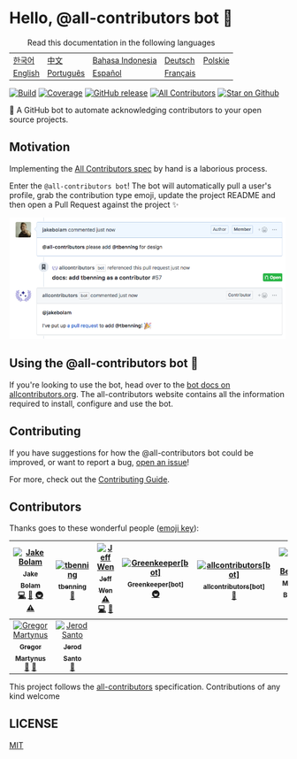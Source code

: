 # Hello, @all-contributors bot 🤖

<table>
    <caption>Read this documentation in the following languages</caption>
    <tbody>
        <tr>
            <td><a href="https://allcontributors.org/docs/ko/bot/overview">한국어</a></td>
            <td><a href="https://allcontributors.org/docs/zh-CN/bot/overview">中文</a></td>
            <td><a href="https://allcontributors.org/docs/id/bot/overview">Bahasa Indonesia</a></td>
            <td><a href="https://allcontributors.org/docs/de/bot/overview">Deutsch</a></td>
            <td><a href="https://allcontributors.org/docs/pl/bot/overview">Polskie</a></td>
        </tr>
        <tr>
            <td><a href="https://allcontributors.org/docs/en/bot/overview">English</a></td>
            <td><a href="https://allcontributors.org/docs/pt-BR/bot/overview">Português</a></td>
            <td><a href="https://allcontributors.org/docs/es-ES/bot/overview">Español</a></td>
            <td><a href="https://allcontributors.org/docs/fr/bot/overview">Français</a></td>
        </tr>
    </tbody>
</table>

[![Build](https://img.shields.io/circleci/project/github/all-contributors/all-contributors-bot/master.svg)](https://circleci.com/gh/all-contributors/workflows/all-contributors-bot/tree/master)
[![Coverage](https://img.shields.io/codecov/c/github/all-contributors/all-contributors-bot.svg)](https://codecov.io/github/all-contributors/all-contributors-bot)
[![GitHub release](https://img.shields.io/github/release/all-contributors/all-contributors-bot.svg)](https://github.com/all-contributors/all-contributors-bot/releases)
[![All Contributors](https://img.shields.io/badge/all_contributors-9-orange.svg?style=flat-square)](#contributors)
[![Star on Github](https://img.shields.io/github/stars/all-contributors/all-contributors-bot.svg?style=social)](https://github.com/all-contributors/all-contributors-bot/stargazers)

🤖 A GitHub bot to automate acknowledging contributors to your open source projects.

## Motivation
Implementing the [All Contributors spec](https://github.com/all-contributors/all-contributors) by hand is a laborious process.

Enter the `@all-contributors bot`! The bot will automatically pull a user's profile, grab the contribution type emoji, update the project README and then open a Pull Request against the project :sparkles:

<a href="https://allcontributors.org/docs/en/bot/usage">
    <img alt="Example usage screenshot" src="https://raw.githubusercontent.com/all-contributors/all-contributors/master/docs/assets/bot-usage.png" width="500px">
</a>

## Using the @all-contributors bot 🤖
If you're looking to use the bot, head over to the [bot docs on allcontributors.org](https://allcontributors.org/docs/en/bot/overview). The all-contributors website contains all the information required to install, configure and use the bot.

## Contributing
If you have suggestions for how the @all-contributors bot could be improved, or want to report a bug, [open an issue](https://github.com/all-contributors/all-contributors-bot/issues)!

For more, check out the [Contributing Guide](CONTRIBUTING.md).

## Contributors

Thanks goes to these wonderful people ([emoji key](https://github.com/all-contributors/all-contributors#emoji-key)):

<!-- ALL-CONTRIBUTORS-LIST:START - Do not remove or modify this section -->
<!-- prettier-ignore -->
| [<img src="https://avatars2.githubusercontent.com/u/3534236?v=4" width="100px;" alt="Jake Bolam"/><br /><sub><b>Jake Bolam</b></sub>](https://jakebolam.com)<br />[💻](https://github.com/all-contribtuors/bot/commits?author=jakebolam "Code") [🤔](#ideas-jakebolam "Ideas, Planning, & Feedback") [🚇](#infra-jakebolam "Infrastructure (Hosting, Build-Tools, etc)") [⚠️](https://github.com/all-contribtuors/bot/commits?author=jakebolam "Tests") | [<img src="https://avatars2.githubusercontent.com/u/7265547?v=4" width="100px;" alt="tbenning"/><br /><sub><b>tbenning</b></sub>](https://github.com/tbenning)<br />[🎨](#design-tbenning "Design") | [<img src="https://avatars0.githubusercontent.com/u/3297859?v=4" width="100px;" alt="Jeff Wen"/><br /><sub><b>Jeff Wen</b></sub>](https://sinchang.me)<br />[⚠️](https://github.com/all-contribtuors/bot/commits?author=sinchang "Tests") [💻](https://github.com/all-contribtuors/bot/commits?author=sinchang "Code") [🤔](#ideas-sinchang "Ideas, Planning, & Feedback") | [<img src="https://avatars3.githubusercontent.com/in/505?v=4" width="100px;" alt="Greenkeeper[bot]"/><br /><sub><b>Greenkeeper[bot]</b></sub>](https://github.com/apps/greenkeeper)<br />[🚇](#infra-Greenkeeper[bot] "Infrastructure (Hosting, Build-Tools, etc)") | [<img src="https://avatars0.githubusercontent.com/in/23186?v=4" width="100px;" alt="allcontributors[bot]"/><br /><sub><b>allcontributors[bot]</b></sub>](https://github.com/apps/allcontributors)<br />[📖](https://github.com/all-contribtuors/bot/commits?author=allcontributors[bot] "Documentation") | [<img src="https://avatars0.githubusercontent.com/u/8260834?v=4" width="100px;" alt="Maximilian Berkmann"/><br /><sub><b>Maximilian Berkmann</b></sub>](http://maxcubing.wordpress.com)<br />[💻](https://github.com/all-contribtuors/bot/commits?author=Berkmann18 "Code") | [<img src="https://avatars1.githubusercontent.com/u/13410355?v=4" width="100px;" alt="Bex Warner"/><br /><sub><b>Bex Warner</b></sub>](http://hiimbex.com)<br />[💻](https://github.com/all-contribtuors/bot/commits?author=hiimbex "Code") |
| :---: | :---: | :---: | :---: | :---: | :---: | :---: |
| [<img src="https://avatars3.githubusercontent.com/u/39992?v=4" width="100px;" alt="Gregor Martynus"/><br /><sub><b>Gregor Martynus</b></sub>](http://hood.ie)<br />[💬](#question-gr2m "Answering Questions") [🔧](#tool-gr2m "Tools") | [<img src="https://avatars0.githubusercontent.com/u/8212?v=4" width="100px;" alt="Jerod Santo"/><br /><sub><b>Jerod Santo</b></sub>](https://jerodsanto.net)<br />[📝](#blog-jerodsanto "Blogposts") |
<!-- ALL-CONTRIBUTORS-LIST:END -->

This project follows the [all-contributors](https://github.com/all-contributors/all-contributors) specification. Contributions of any kind welcome

## LICENSE

[MIT](LICENSE)
